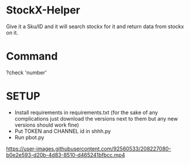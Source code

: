 # StockX-Helper

Give it a Sku/ID and it will search stockx for it and return data from stockx on it.

# Command

?check 'number'

# SETUP

- Install requirements in requirements.txt (for the sake of any complications just download the versions next to them but any new versions should work fine)
- Put TOKEN and CHANNEL id in shhh.py
- Run pbot.py






https://user-images.githubusercontent.com/92560533/208227080-b0e2e593-d20b-4d83-8510-d465241bfbcc.mp4

